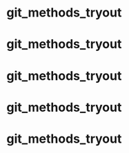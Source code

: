 # git_methods_tryout
# git_methods_tryout
# git_methods_tryout
# git_methods_tryout
# git_methods_tryout
